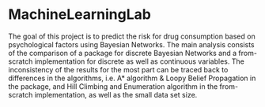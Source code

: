# MachineLearningLab

The goal of this project is to predict the risk for drug consumption based on psychological factors using Bayesian Networks. The main analysis consists of the comparison of a package for discrete Bayesian Networks and a from-scratch implementation for discrete as well as continuous variables. The inconsistency of the results for the most part can be traced back to differences in the algorithms, i.e. A* algorithm \& Loopy Belief Propagation in the package, and Hill Climbing and Enumeration algorithm in the from-scratch implementation, as well as the small data set size.

